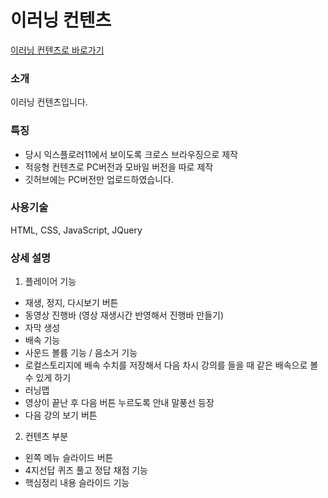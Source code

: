 # 이러닝 컨텐츠

[이러닝 컨텐츠로 바로가기](https://mira-yoon.github.io/work_e-learning1/)

### 소개
이러닝 컨텐츠입니다.

### 특징
* 당시 익스플로러11에서 보이도록 크로스 브라우징으로 제작
* 적응형 컨텐츠로 PC버전과 모바일 버전을 따로 제작
* 깃허브에는 PC버전만 업로드하였습니다.

### 사용기술
HTML, CSS, JavaScript, JQuery

### 상세 설명
1. 플레이어 기능
* 재생, 정지, 다시보기 버튼
* 동영상 진행바 (영상 재생시간 반영해서 진행바 만들기)
* 자막 생성
* 배속 기능
* 사운드 볼륨 기능 / 음소거 기능
* 로컬스토리지에 배속 수치를 저장해서 다음 차시 강의를 들을 때 같은 배속으로 볼 수 있게 하기
* 러닝맵
* 영상이 끝난 후 다음 버튼 누르도록 안내 말풍선 등장
* 다음 강의 보기 버튼

2. 컨텐츠 부분
* 왼쪽 메뉴 슬라이드 버튼
* 4지선답 퀴즈 풀고 정답 채점 기능
* 핵심정리 내용 슬라이드 기능

